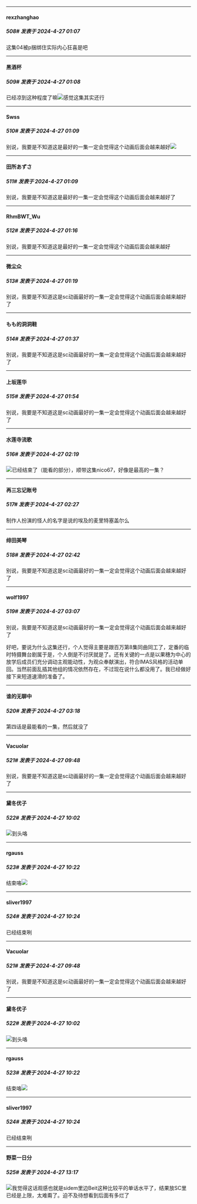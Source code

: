 ﻿
*****

####  rexzhanghao  
##### 508#       发表于 2024-4-27 01:07

这集04被p捆绑住实际内心狂喜是吧

*****

####  黑酒杯  
##### 509#       发表于 2024-4-27 01:08

已经凉到这种程度了嘛<img src="https://static.saraba1st.com/image/smiley/face2017/002.png" referrerpolicy="no-referrer">感觉这集其实还行

*****

####  Swss  
##### 510#       发表于 2024-4-27 01:09

别说，我要是不知道这是最好的一集一定会觉得这个动画后面会越来越好<img src="https://static.saraba1st.com/image/smiley/face2017/072.png" referrerpolicy="no-referrer">

*****

####  田所あずさ  
##### 511#       发表于 2024-4-27 01:09

别说，我要是不知道这是最好的一集一定会觉得这个动画后面会越来越好了


*****

####  RhmBWT_Wu  
##### 512#       发表于 2024-4-27 01:16

别说，我要是不知道这是最好的一集一定会觉得这个动画后面会越来越好

*****

####  微尘众  
##### 513#       发表于 2024-4-27 01:19

别说，我要是不知道这是sc动画最好的一集一定会觉得这个动画后面会越来越好了


*****

####  もも的洞洞鞋  
##### 514#       发表于 2024-4-27 01:37

别说，我要是不知道这是sc动画最好的一集一定会觉得这个动画后面会越来越好了


*****

####  上坂莲华  
##### 515#       发表于 2024-4-27 01:54

别说，我要是不知道这是sc动画最好的一集一定会觉得这个动画后面会越来越好了


*****

####  水莲寺流歌  
##### 516#       发表于 2024-4-27 02:19

<img src="https://static.saraba1st.com/image/smiley/face2017/037.png" referrerpolicy="no-referrer">已经结束了（能看的部分），顺带这集nico67，好像是最高的一集？


*****

####  再三忘记账号  
##### 517#       发表于 2024-4-27 02:27

制作人扮演的怪人的名字是说的埃及的麦里特塞盖尔么


*****

####  绯田美琴  
##### 518#       发表于 2024-4-27 02:42

别说，我要是不知道这是sc动画最好的一集一定会觉得这个动画后面会越来越好了


*****

####  wolf1997  
##### 519#       发表于 2024-4-27 03:07

别说，我要是不知道这是sc动画最好的一集一定会觉得这个动画后面会越来越好了

好吧，要说为什么这集还行，个人觉得主要是跟百万第8集同曲同工了，定番的临时特摄舞台剧属于是，个人倒是不讨厌就是了。还有关键的一点是以果穗为中心的放学后成员们充分调动主观能动性，为观众奉献演出，符合IMAS风格的活动单回。当然前面乱插其他组的情况依然存在，不过现在说什么都没用了。我已经做好接下来短道速滑的准备了。


*****

####  谁的无聊中  
##### 520#       发表于 2024-4-27 03:18

第四话是最能看的一集，然后就没了


*****

####  Vacuolar  
##### 521#       发表于 2024-4-27 09:48

别说，我要是不知道这是sc动画最好的一集一定会觉得这个动画后面会越来越好了

*****

####  黛冬优子  
##### 522#       发表于 2024-4-27 10:02

<img src="https://static.saraba1st.com/image/smiley/face2017/066.png" referrerpolicy="no-referrer">到头咯

*****

####  rgauss  
##### 523#       发表于 2024-4-27 10:22

结束咯<img src="https://static.saraba1st.com/image/smiley/face2017/066.png" referrerpolicy="no-referrer">

*****

####  sliver1997  
##### 524#       发表于 2024-4-27 10:24

已经结束咧


*****

####  Vacuolar  
##### 521#       发表于 2024-4-27 09:48

别说，我要是不知道这是sc动画最好的一集一定会觉得这个动画后面会越来越好了

*****

####  黛冬优子  
##### 522#       发表于 2024-4-27 10:02

<img src="https://static.saraba1st.com/image/smiley/face2017/066.png" referrerpolicy="no-referrer">到头咯

*****

####  rgauss  
##### 523#       发表于 2024-4-27 10:22

结束咯<img src="https://static.saraba1st.com/image/smiley/face2017/066.png" referrerpolicy="no-referrer">

*****

####  sliver1997  
##### 524#       发表于 2024-4-27 10:24

已经结束咧


*****

####  野菜一日分  
##### 525#       发表于 2024-4-27 13:17

<img src="https://static.saraba1st.com/image/smiley/face2017/067.png" referrerpolicy="no-referrer">我觉得这话观感也就是sidem里边Beit这种比较平的单话水平了，结果放SC里已经是上限，太难甭了。迫不及待想看到后面有多烂了

